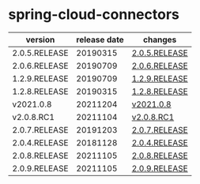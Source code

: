 # spring-cloud-connectors

|    version    | release date |                   changes                    |
|---------------|--------------|----------------------------------------------|
| 2.0.5.RELEASE | 20190315     | [2.0.5.RELEASE](./2.0.5.RELEASE-20190315.md) |
| 2.0.6.RELEASE | 20190709     | [2.0.6.RELEASE](./2.0.6.RELEASE-20190709.md) |
| 1.2.9.RELEASE | 20190709     | [1.2.9.RELEASE](./1.2.9.RELEASE-20190709.md) |
| 1.2.8.RELEASE | 20190315     | [1.2.8.RELEASE](./1.2.8.RELEASE-20190315.md) |
| v2021.0.8     | 20211204     | [v2021.0.8](./v2021.0.8-20211204.md)         |
| v2.0.8.RC1    | 20211104     | [v2.0.8.RC1](./v2.0.8.RC1-20211104.md)       |
| 2.0.7.RELEASE | 20191203     | [2.0.7.RELEASE](./2.0.7.RELEASE-20191203.md) |
| 2.0.4.RELEASE | 20181128     | [2.0.4.RELEASE](./2.0.4.RELEASE-20181128.md) |
| 2.0.8.RELEASE | 20211105     | [2.0.8.RELEASE](./2.0.8.RELEASE-20211105.md) |
| 2.0.9.RELEASE | 20211105     | [2.0.9.RELEASE](./2.0.9.RELEASE-20211105.md) |

